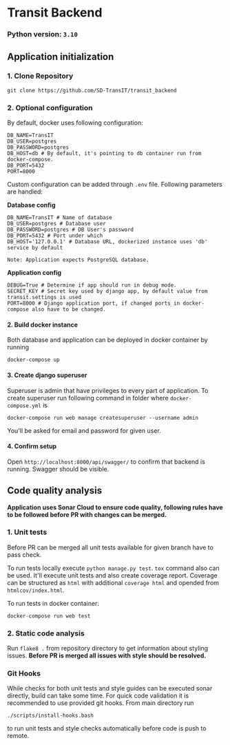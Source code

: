 # Transit Backend 
### Python version: `3.10`
## Application initialization
### 1. Clone Repository
    git clone https://github.com/SD-TransIT/transit_backend
### 2. Optional configuration
By default, docker uses following configuration: 
```shell
DB_NAME=TransIT
DB_USER=postgres
DB_PASSWORD=postgres
DB_HOST=db # By default, it's pointing to db container run from docker-compose.
DB_PORT=5432
PORT=8000
```
Custom configuration can be added through 
`.env` file. Following parameters are handled:

<b>Database config</b>
```shell 
DB_NAME=TransIT # Name of database 
DB_USER=postgres # Database user
DB_PASSWORD=postgres # DB User's password
DB_PORT=5432 # Port under which  
DB_HOST='127.0.0.1' # Database URL, dockerized instance uses 'db' service by default
```
`Note: Application expects PostgreSQL database. `

<b>Application config</b>
```shell
DEBUG=True # Determine if app should run in debug mode. 
SECRET_KEY # Secret key used by django app, by default value from transit.settings is used
PORT=8000 # Django application port, if changed ports in docker-compose also have to be changed. 
```

#### 2. Build docker instance 
Both database and application can be deployed in docker container
by running 
```shell
docker-compose up
```

#### 3. Create django superuser 
Superuser is admin that have privileges to every part of application.
To create superuser run following command in folder where `docker-compose.yml` is
```shell
docker-compose run web manage createsuperuser --username admin
```

You'll be asked for email and password for given user. 

#### 4. Confirm setup 
Open `http://localhost:8000/api/swagger/` to confirm that
backend is running. Swagger should be visible.

## Code quality analysis  
<b> Application uses Sonar Cloud to ensure code quality,
following rules have to be followed before PR with changes can be merged. </b>

### 1. Unit tests
Before PR can be merged all unit tests available for given branch have to pass check. 

To run tests locally execute `python manage.py test`. 
`tox` command also can be used. It'll execute unit tests and also create coverage report.
Coverage can be structured as `html` with additional `coverage html` and opended from
`htmlcov/index.html`.

To run tests in docker container:
```shell
docker-compose run web test
```

### 2. Static code analysis 
Run `flake8 .` from repository directory to get information about styling issues.
<b>Before PR is merged all issues with style should be resolved. </b>

### Git Hooks 
While checks for both unit tests and style guides can be executed sonar directly, build 
can take some time. For quick code validation it is recommended to use provided git hooks.
From main directory run 
```shell 
./scripts/install-hooks.bash 
```
to run unit tests and style checks automatically before code is push to remote. 
